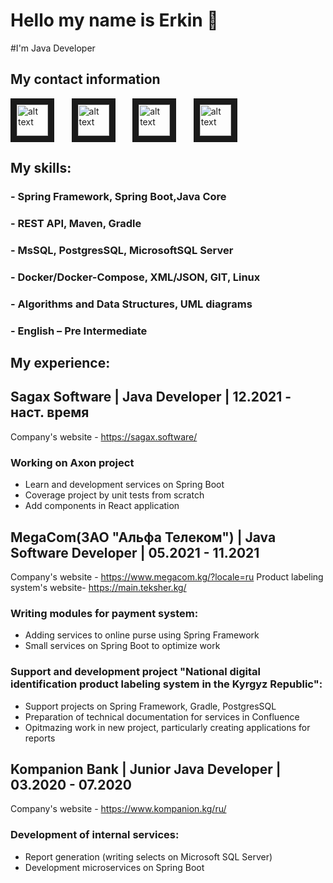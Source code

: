 # Hello my name is Erkin 👋

#I'm Java Developer

## My contact information

<div align="left">
    <a href="https://www.linkedin.com/in/erkinbek-talaibekov-659b19208/?locale=en_US"> <img src="https://upload.wikimedia.org/wikipedia/commons/thumb/c/ca/LinkedIn_logo_initials.png/768px-LinkedIn_logo_initials.png"
        alt="alt text" width="50" height="50" border="10"/></a>
    &nbsp;&nbsp;&nbsp;&nbsp;&nbsp;
    <a href="https://www.instagram.com/mister_r1307/"> <img src="https://upload.wikimedia.org/wikipedia/commons/thumb/a/a5/Instagram_icon.png/2048px-Instagram_icon.png"
        alt="alt text" width="50" height="50" border="10"/></a>
    &nbsp;&nbsp;&nbsp;&nbsp;&nbsp;
    <a href="https://t.me/Erk13"> <img src="https://upload.wikimedia.org/wikipedia/commons/thumb/8/83/Telegram_2019_Logo.svg/1024px-Telegram_2019_Logo.svg.png"
        alt="alt text" width="50" height="50" border="10"/></a>
    &nbsp;&nbsp;&nbsp;&nbsp;&nbsp;
    <a href="https://erkin1399@gmail.com"> <img src="https://upload.wikimedia.org/wikipedia/commons/thumb/0/0b/Logo_Gmail_%282015-2020%29.svg/2560px-Logo_Gmail_%282015-2020%29.svg.png"
        alt="alt text" width="50" height="50" border="10"/></a>
</div>

## My skills:

### - Spring Framework, Spring Boot,Java Core
### - REST API, Maven, Gradle
### - MsSQL, PostgresSQL, MicrosoftSQL Server
### - Docker/Docker-Compose, XML/JSON, GIT, Linux
### - Algorithms and Data Structures, UML diagrams
### - English – Pre Intermediate

## My experience:

## Sagax Software | Java Developer | 12.2021 - наст. время
Company's website - https://sagax.software/

### Working on Axon project
- Learn and development services on Spring Boot
- Coverage project by unit tests from scratch
- Add components in React application

## MegaCom(ЗАО "Альфа Телеком") | Java Software Developer | 05.2021 - 11.2021
Company's website - https://www.megacom.kg/?locale=ru
Product labeling system's website- https://main.teksher.kg/

### Writing modules for payment system: 
- Adding services to online purse using Spring Framework 
- Small services on Spring Boot to optimize work 
### Support and development project "National digital identification product labeling system in the Kyrgyz Republic": 
- Support projects on Spring Framework, Gradle, PostgresSQL
- Preparation of technical documentation for services in Confluence
- Opitmazing work in new project, particularly creating applications for reports

## Kompanion Bank | Junior Java Developer | 03.2020 - 07.2020
Company's website - https://www.kompanion.kg/ru/

### Development of internal services:
- Report generation (writing selects on Microsoft SQL Server)
- Development microservices on Spring Boot



<!--
**ERERkin/ERERkin** is a ✨ _special_ ✨ repository because its `README.md` (this file) appears on your GitHub profile.

Here are some ideas to get you started:

- 🔭 I’m currently working on ...
- 🌱 I’m currently learning ...
- 👯 I’m looking to collaborate on ...
- 🤔 I’m looking for help with ...
- 💬 Ask me about ...
- 📫 How to reach me: ...
- 😄 Pronouns: ...
- ⚡ Fun fact: ...
-->
